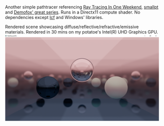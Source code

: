 Another simple pathtracer referencing [Ray Tracing In One Weekend](https://raytracing.github.io/books/RayTracingInOneWeekend.html), [smallpt](http://www.kevinbeason.com/smallpt/) and [Demofox' great series](https://blog.demofox.org/2020/06/14/casual-shadertoy-path-tracing-3-fresnel-rough-refraction-absorption-orbit-camera/). Runs in a Directx11 compute shader. No dependencies except [lcf](https://github.com/dev-dwarf/lcf) and Windows' libraries.

Rendered scene showcasing diffuse/reflective/refractive/emissive materials. Rendered in 30 mins on my potatoe's Intel(R) UHD Graphics GPU.
![30 min render](30MinuteRender.PNG)
